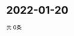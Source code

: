 # 2022-01-20
  共 0条

  <!-- BEGIN -->
  <!-- 最后更新时间Thu Jan 20 2022 04:05:23 GMT+0000 (Coordinated Universal Time) -->
  
  <!-- END -->
  
  
